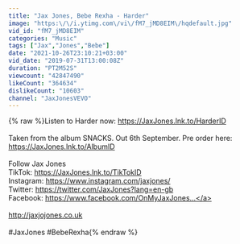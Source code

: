 ```yaml
---
title: "Jax Jones, Bebe Rexha - Harder"
image: "https:\/\/i.ytimg.com\/vi\/fM7_jMD8EIM\/hqdefault.jpg"
vid_id: "fM7_jMD8EIM"
categories: "Music"
tags: ["Jax","Jones","Bebe"]
date: "2021-10-26T23:10:21+03:00"
vid_date: "2019-07-31T13:00:08Z"
duration: "PT2M52S"
viewcount: "42847490"
likeCount: "364634"
dislikeCount: "10603"
channel: "JaxJonesVEVO"
---
```

{% raw %}Listen to Harder now: <a rel="nofollow" target="blank" href="https://JaxJones.lnk.to/HarderID">https://JaxJones.lnk.to/HarderID</a><br /> <br />Taken from the album SNACKS. Out 6th September. Pre order here: <a rel="nofollow" target="blank" href="https://JaxJones.lnk.to/AlbumID">https://JaxJones.lnk.to/AlbumID</a><br /> <br />Follow Jax Jones <br />TikTok: <a rel="nofollow" target="blank" href="https://JaxJones.lnk.to/TikTokID">https://JaxJones.lnk.to/TikTokID</a><br />Instagram: <a rel="nofollow" target="blank" href="https://www.instagram.com/jaxjones/">https://www.instagram.com/jaxjones/</a><br />Twitter: <a rel="nofollow" target="blank" href="https://twitter.com/JaxJones?lang=en-gb">https://twitter.com/JaxJones?lang=en-gb</a><br />Facebook: <a rel="nofollow" target="blank" href="https://www.facebook.com/OnMyJaxJones...">https://www.facebook.com/OnMyJaxJones...</a><br /> <br /><a rel="nofollow" target="blank" href="http://jaxjojones.co.uk">http://jaxjojones.co.uk</a><br /><br />#JaxJones #BebeRexha{% endraw %}
